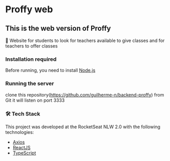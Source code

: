 # Proffy web

## This is the web version of Proffy

🚀 Website for students to look for teachers available to give classes and for teachers to offer classes

### Installation required

Before running, you need to install
[Node.js](https://nodejs.org/en/)

### Running the server

clone this repository(<https://github.com/guilherme-n/backend-proffy>) from Git
it will listen on port 3333

### 🛠 Tech Stack

This project was developed at the RocketSeat NLW 2.0 with the following technologies:

- [Axios](https://github.com/axios/axios)
- [ReactJS](https://reactjs.org/)
- [TypeScript](https://www.typescriptlang.org/)
